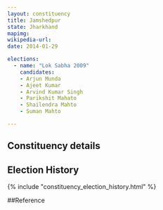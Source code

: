 ```yaml
---
layout: constituency
title: Jamshedpur
state: Jharkhand
mapimg: 
wikipedia-url: 
date: 2014-01-29

elections: 
  - name: "Lok Sabha 2009"
    candidates: 
    - Arjun Munda 
    - Ajeet Kumar 
    - Arvind Kumar Singh 
    - Parikshit Mahato 
    - Shailendra Mahto 
    - Suman Mahto 

---
```

## Constituency details


## Election History
{% include "constituency_election_history.html" %}

##Reference
